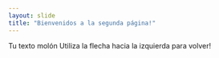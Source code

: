 ```yaml
---
layout: slide
title: "Bienvenidos a la segunda página!"
---
```

Tu texto molón
Utiliza la flecha hacia la izquierda para volver!
